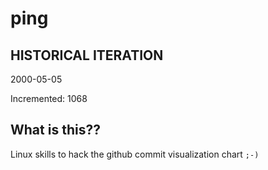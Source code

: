 # ping

## HISTORICAL ITERATION
2000-05-05

Incremented: 1068

## What is this?? 
Linux skills to hack the github commit visualization chart `;-)`
